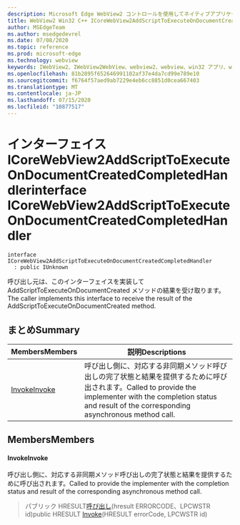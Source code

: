 ```yaml
---
description: Microsoft Edge WebView2 コントロールを使用してネイティブアプリケーションに web 技術 (HTML、CSS、JavaScript) を埋め込む
title: WebView2 Win32 C++ ICoreWebView2AddScriptToExecuteOnDocumentCreatedCompletedHandler
author: MSEdgeTeam
ms.author: msedgedevrel
ms.date: 07/08/2020
ms.topic: reference
ms.prod: microsoft-edge
ms.technology: webview
keywords: IWebView2、IWebView2WebView、webview2、webview、win32 アプリ、win32、edge、ICoreWebView2、ICoreWebView2Controller、browser control、edge html、ICoreWebView2AddScriptToExecuteOnDocumentCreatedCompletedHandler
ms.openlocfilehash: 81b2895f652646991102af37e4da7cd99e789e10
ms.sourcegitcommit: f6764f57aed9ab7229e4eb6cc8851d0cea667403
ms.translationtype: MT
ms.contentlocale: ja-JP
ms.lasthandoff: 07/15/2020
ms.locfileid: "10877517"
---
```

# <span data-ttu-id="019b1-104">インターフェイス ICoreWebView2AddScriptToExecuteOnDocumentCreatedCompletedHandler</span><span class="sxs-lookup"><span data-stu-id="019b1-104">interface ICoreWebView2AddScriptToExecuteOnDocumentCreatedCompletedHandler</span></span> 

```
interface ICoreWebView2AddScriptToExecuteOnDocumentCreatedCompletedHandler
  : public IUnknown
```

<span data-ttu-id="019b1-105">呼び出し元は、このインターフェイスを実装して AddScriptToExecuteOnDocumentCreated メソッドの結果を受け取ります。</span><span class="sxs-lookup"><span data-stu-id="019b1-105">The caller implements this interface to receive the result of the AddScriptToExecuteOnDocumentCreated method.</span></span>

## <span data-ttu-id="019b1-106">まとめ</span><span class="sxs-lookup"><span data-stu-id="019b1-106">Summary</span></span>

 <span data-ttu-id="019b1-107">Members</span><span class="sxs-lookup"><span data-stu-id="019b1-107">Members</span></span>                        | <span data-ttu-id="019b1-108">説明</span><span class="sxs-lookup"><span data-stu-id="019b1-108">Descriptions</span></span>
--------------------------------|---------------------------------------------
[<span data-ttu-id="019b1-109">Invoke</span><span class="sxs-lookup"><span data-stu-id="019b1-109">Invoke</span></span>](#invoke) | <span data-ttu-id="019b1-110">呼び出し側に、対応する非同期メソッド呼び出しの完了状態と結果を提供するために呼び出されます。</span><span class="sxs-lookup"><span data-stu-id="019b1-110">Called to provide the implementer with the completion status and result of the corresponding asynchronous method call.</span></span>

## <span data-ttu-id="019b1-111">Members</span><span class="sxs-lookup"><span data-stu-id="019b1-111">Members</span></span>

#### <span data-ttu-id="019b1-112">Invoke</span><span class="sxs-lookup"><span data-stu-id="019b1-112">Invoke</span></span> 

<span data-ttu-id="019b1-113">呼び出し側に、対応する非同期メソッド呼び出しの完了状態と結果を提供するために呼び出されます。</span><span class="sxs-lookup"><span data-stu-id="019b1-113">Called to provide the implementer with the completion status and result of the corresponding asynchronous method call.</span></span>

> <span data-ttu-id="019b1-114">パブリック HRESULT[呼び出し](#invoke)(hresult ERRORCODE、LPCWSTR id)</span><span class="sxs-lookup"><span data-stu-id="019b1-114">public HRESULT [Invoke](#invoke)(HRESULT errorCode, LPCWSTR id)</span></span>

